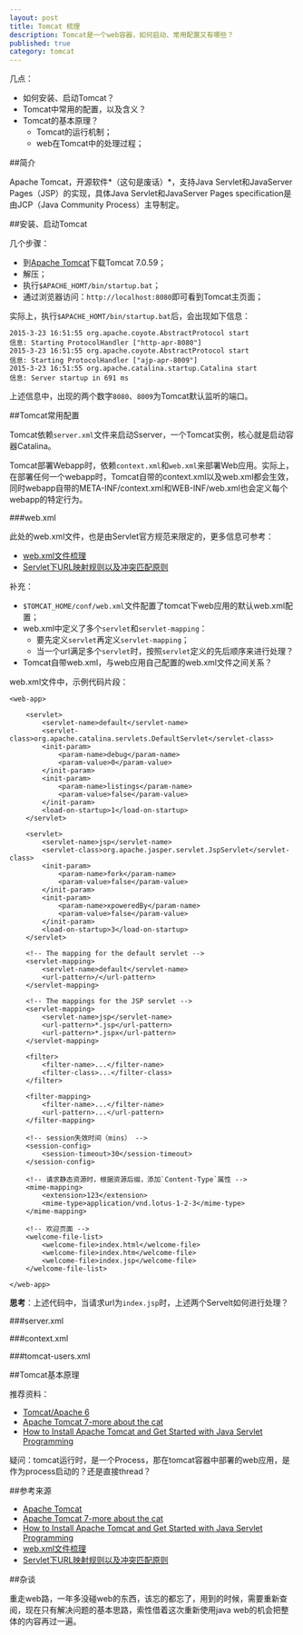 ```yaml
---
layout: post
title: Tomcat 梳理
description: Tomcat是一个web容器，如何启动、常用配置又有哪些？
published: true
category: tomcat
---
```


几点：

* 如何安装、启动Tomcat？
* Tomcat中常用的配置，以及含义？
* Tomcat的基本原理？
	* Tomcat的运行机制；
	* web在Tomcat中的处理过程；


##简介

Apache Tomcat，开源软件*（这句是废话）*，支持Java Servlet和JavaServer Pages（JSP）的实现，具体Java Servlet和JavaServer Pages specification是由JCP（Java Community Process）主导制定。

	

##安装、启动Tomcat

几个步骤：

* 到[Apache Tomcat][Apache Tomcat]下载Tomcat 7.0.59；
* 解压；
* 执行`$APACHE_HOMT/bin/startup.bat`；
* 通过浏览器访问：`http://localhost:8080`即可看到Tomcat主页面；


实际上，执行`$APACHE_HOMT/bin/startup.bat`后，会出现如下信息：

	2015-3-23 16:51:55 org.apache.coyote.AbstractProtocol start
	信息: Starting ProtocolHandler ["http-apr-8080"]
	2015-3-23 16:51:55 org.apache.coyote.AbstractProtocol start
	信息: Starting ProtocolHandler ["ajp-apr-8009"]
	2015-3-23 16:51:55 org.apache.catalina.startup.Catalina start
	信息: Server startup in 691 ms

上述信息中，出现的两个数字`8080`、`8009`为Tomcat默认监听的端口。



##Tomcat常用配置

Tomcat依赖`server.xml`文件来启动Sserver，一个Tomcat实例，核心就是启动容器Catalina。

Tomcat部署Webapp时，依赖`context.xml`和`web.xml`来部署Web应用。实际上，在部署任何一个webapp时，Tomcat自带的context.xml以及web.xml都会生效，同时webapp自带的META-INF/context.xml和WEB-INF/web.xml也会定义每个webapp的特定行为。


###web.xml

此处的web.xml文件，也是由Servlet官方规范来限定的，更多信息可参考：

* [web.xml文件梳理][web.xml文件梳理]
* [Servlet下URL映射规则以及冲突匹配原则][Servlet下URL映射规则以及冲突匹配原则]

补充：

* `$TOMCAT_HOME/conf/web.xml`文件配置了tomcat下web应用的默认web.xml配置；
* web.xml中定义了多个`servlet`和`servlet-mapping`：
	* 要先定义`servlet`再定义`servlet-mapping`；
	* 当一个url满足多个`servlet`时，按照`servlet`定义的先后顺序来进行处理？
* Tomcat自带web.xml，与web应用自己配置的web.xml文件之间关系？
	
	
web.xml文件中，示例代码片段：

	<web-app>
	
		<servlet>
			<servlet-name>default</servlet-name>
			<servlet-class>org.apache.catalina.servlets.DefaultServlet</servlet-class>
			<init-param>
				<param-name>debug</param-name>
				<param-value>0</param-value>
			</init-param>
			<init-param>
				<param-name>listings</param-name>
				<param-value>false</param-value>
			</init-param>
			<load-on-startup>1</load-on-startup>
		</servlet>
		
		<servlet>
			<servlet-name>jsp</servlet-name>
			<servlet-class>org.apache.jasper.servlet.JspServlet</servlet-class>
			<init-param>
				<param-name>fork</param-name>
				<param-value>false</param-value>
			</init-param>
			<init-param>
				<param-name>xpoweredBy</param-name>
				<param-value>false</param-value>
			</init-param>
			<load-on-startup>3</load-on-startup>
		</servlet>
		
		<!-- The mapping for the default servlet -->
		<servlet-mapping>
			<servlet-name>default</servlet-name>
			<url-pattern>/</url-pattern>
		</servlet-mapping>

		<!-- The mappings for the JSP servlet -->
		<servlet-mapping>
			<servlet-name>jsp</servlet-name>
			<url-pattern>*.jsp</url-pattern>
			<url-pattern>*.jspx</url-pattern>
		</servlet-mapping>
		
		<filter>
			<filter-name>...</filter-name>
			<filter-class>...</filter-class>
		</filter>
		
		<filter-mapping>
			<filter-name>...</filter-name>
			<url-pattern>...</url-pattern>
		</filter-mapping>
		
		<!-- session失效时间（mins） -->
		<session-config>
			<session-timeout>30</session-timeout>
		</session-config>
		
		<!-- 请求静态资源时，根据资源后缀，添加`Content-Type`属性 -->
		<mime-mapping>
			<extension>123</extension>
			<mime-type>application/vnd.lotus-1-2-3</mime-type>
		</mime-mapping>

		<!-- 欢迎页面 -->
		<welcome-file-list>
			<welcome-file>index.html</welcome-file>
			<welcome-file>index.htm</welcome-file>
			<welcome-file>index.jsp</welcome-file>
		</welcome-file-list>

	</web-app>
	
**思考**：上述代码中，当请求url为`index.jsp`时，上述两个Servelt如何进行处理？




###server.xml



###context.xml



###tomcat-users.xml






##Tomcat基本原理

推荐资料：

* [Tomcat/Apache 6][Tomcat/Apache 6]
* [Apache Tomcat 7-more about the cat][Apache Tomcat 7-more about the cat]
* [How to Install Apache Tomcat and Get Started with Java Servlet Programming][How to Install Apache Tomcat and Get Started with Java Servlet Programming]

疑问：tomcat运行时，是一个Process，那在tomcat容器中部署的web应用，是作为process启动的？还是直接thread？















##参考来源

* [Apache Tomcat][Apache Tomcat]
* [Apache Tomcat 7-more about the cat][Apache Tomcat 7-more about the cat]
* [How to Install Apache Tomcat and Get Started with Java Servlet Programming][How to Install Apache Tomcat and Get Started with Java Servlet Programming]
* [web.xml文件梳理][web.xml文件梳理]
* [Servlet下URL映射规则以及冲突匹配原则][Servlet下URL映射规则以及冲突匹配原则]




##杂谈

重走web路，一年多没碰web的东西，该忘的都忘了，用到的时候，需要重新查阅，现在只有解决问题的基本思路，索性借着这次重新使用java web的机会把整体的内容再过一遍。







[NingG]:    http://ningg.github.com  "NingG"


[Apache Tomcat]:								http://tomcat.apache.org/
[Apache Tomcat 7-more about the cat]:			http://www.ntu.edu.sg/home/ehchua/programming/howto/Tomcat_More.html
[How to Install Apache Tomcat and Get Started with Java Servlet Programming]:	http://www.ntu.edu.sg/home/ehchua/programming/howto/Tomcat_HowTo.html
[Tomcat/Apache 6]:								http://www.datadisk.co.uk/html_docs/java_app/tomcat6/tomcat6.htm
[web.xml文件梳理]:								http://ningg.top/web-xml-file-intro/
[Servlet下URL映射规则以及冲突匹配原则]:			http://ningg.top/servlet-url-pattern/








